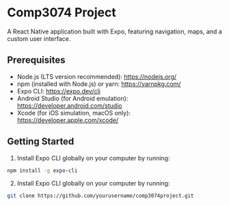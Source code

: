 # Comp3074 Project

A React Native application built with Expo, featuring navigation, maps, and a custom user interface.

## Prerequisites

- Node.js (LTS version recommended): https://nodejs.org/
- npm (installed with Node.js) or yarn: https://yarnpkg.com/
- Expo CLI: https://expo.dev/cli
- Android Studio (for Android emulation): https://developer.android.com/studio
- Xcode (for iOS simulation, macOS only): https://developer.apple.com/xcode/

## Getting Started

1. Install Expo CLI globally on your computer by running:

```bash
npm install -g expo-cli
```
2. Install Expo CLI globally on your computer by running:
```bash
git clone https://github.com/yourusername/comp3074project.git
```
